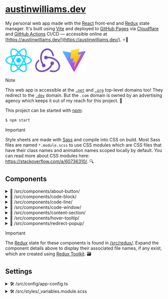 # [austinwilliams.dev](https://austinwilliams.dev/)

My personal web app made with the [React](https://react.dev/) front-end and [Redux](https://redux.js.org/) state manager. It's built using [Vite](https://vite.dev/) and deployed to [GitHub Pages](https://pages.github.com/) via [Cloudflare](https://www.cloudflare.com/) and [GitHub Actions](https://github.com/au-williams/austinwilliams.dev/actions) CI/CD — accessible online at [https://austinwilliams.dev/](https://austinwilliams.dev/). ⚡🚀

<img style="height: 75px" src="src/assets/images/readme-logos.png"/>

> [!NOTE]
> This web app is accessible at the [`.net`](https://austinwilliams.net) and [`.org`](https://austinwilliams.org) top-level domains too! They redirect to the [`.dev`](https://austinwilliams.dev) domain. But the `.com` domain is owned by an advertising agency which keeps it out of my reach for this project. 🌠

This project can be started with [npm](https://www.npmjs.com/):

```bash
$ npm start
```

<!-- And be deployed to [GitHub Pages](https://pages.github.com/):

```bash
$ npm run deploy
``` -->

<!--
  TODO: scss modules   https://github.com/css-modules/css-modules
  https://stackoverflow.com/questions/60735091/whats-the-main-diffrence-style-scss-vs-style-module-scss
-->

> [!IMPORTANT]
> Style sheets are made with [Sass](https://sass-lang.com/) and compile into CSS on build. Most Sass files are named `*.module.scss` to use CSS modules which are CSS files that have their class names and animation names scoped locally by default. You can read more about CSS modules here: https://stackoverflow.com/a/60736310/. 🔍

## Components

<!-- about-button component -->

<details>

<summary>🧩 /src/components/about-button/</summary>

### [🧩 /src/components/about-button/](src/components/about-button)

This component manages the about button. It initializes on a timer, animates its translation on a loop, and reacts to the clients mouseover events. When mousing over, the arrow quickly expands to its furthest animation point.

🗃️ `Redux state` [/src/redux/about-button-slice.ts](src/redux/about-button-slice.ts)

</details>

<!-- code-block component -->

<details>

<summary>🧩 /src/components/code-block/</summary>

### [🧩 /src/components/code-block/](src/components/code-block)

This component is the final component in the [code-window](#-srccomponentscode-window) component tree. It's responsible for rendering the size, shape, and color of an element that resembles a block of code. It's encapsulated by the [code-line](#-srccomponentscode-line) component.

🗃️ `Redux state` [/src/redux/code-block-slice.ts](src/redux/code-block-slice.ts)

</details>

<!-- code-line component -->

<details>

<summary>🧩 /src/components/code-line/</summary>

### [🧩 /src/components/code-line/](src/components/code-line)

This component is the middle component of the [code-window](#-srccomponentscode-window) component tree. It's responsible for encapsulating one-to-many [code-block](#-srccomponentscode-block) components and reacting to the clients mouseover events.

</details>

<!-- code-window component -->

<details>

<summary>🧩 /src/components/code-window/</summary>

### [🧩 /src/components/code-window/](src/components/code-window)

This component is the start of the [code-window](#-srccomponentscode-window) component tree. It's responsible for updating updatable [code-block](#-srccomponentscode-block) components encapsulated by [code-line](#-srccomponentscode-line) components, or generating a new code-line component that is based on the previous code-line contents to adhere to the constraints defined in [/src/config/app-config.ts](#%EF%B8%8F-srcconfigapp-configts). 🛠️

🗃️ `Redux state` [/src/redux/code-window-slice.ts](src/redux/code-window-slice.ts)

</details>

<!-- content-section component -->

<details>

<summary>🧩 /src/components/content-section/</summary>

### [🧩 /src/components/content-section/](src/components/content-section)

This component manages the content encapsulated by the `<section>` tags. It animates its initializion on page scroll, animates each of its child articles during their separate initializations, and reacts to the clients mouseover events. When mousing over certain elements, such as the emoji images, they will respond with a short animation.

🗃️ `Redux state` [/src/redux/content-section-slice.ts](src/redux/content-section-slice.ts)

</details>

<!-- hover-tooltip component -->

<details>

<summary>🧩 /src/components/hover-tooltip/</summary>

### [🧩 /src/components/hover-tooltip/](src/components/hover-tooltip)

This component manages the tooltip that displays as a pop-up when hovering above text content. It appears on the mouseover event and disappears on the mouseout event. Tooltip content includes an image and some text which is typically used to display the destination of an outgoing anchor tag.

🗃️ `Redux state` [/src/redux/hover-tooltip-slice.ts](src/redux/hover-tooltip-slice.ts)

</details>

<!-- redirect-popup component -->

<details>

<summary>🧩 /src/components/redirect-popup/</summary>

### [🧩 /src/components/redirect-popup/](src/components/redirect-popup)

This component manages redirecting the page using the React Router library. It's meant to allow analytics before redirect, and stub out future enhancements, such as displaying the URL you are redirecting to with a cancellation timer. Redirected routes are configurable in [/src/config/app-config.ts](#%EF%B8%8F-srcconfigapp-configts). 🛠️

🗃️ `Redux state` [/src/redux/redirect-popup-slice.ts](src/redux/redirect-popup-slice.ts)

</details>

> [!IMPORTANT]
> The [Redux](https://redux.js.org/) state for these components is found in [/src/redux/](src/redux). Expand the component details above to display their associated file names, if any exist, which are created using [Redux Toolkit](https://redux-toolkit.js.org/). 🗃️

## Settings

<details>

<!-- app-config.ts settings -->

<summary>🛠️ /src/config/app-config.ts</summary>

### [🛠️ /src/config/app-config.ts](src/config/app-config.ts)

This file contains the settings variables for logic across the web app, most of which belongs to the code generation algorithm. My philosophy is that art imitates reality - but only to an extent - because reality was not designed to be asthetically pleasant. Generation settings include how many code lines are visible, how long a code line can be, how far the indentation can expand, etc. Settings pertaining to [Google Analytics](https://marketingplatform.google.com/about/analytics/) can be found here too.

</details>

<!-- _variables.module.scss settings -->

<details>

<summary>🛠️ /src/styles/_variables.module.scss</summary>

### [🛠️ /src/styles/_variables.module.scss](src/styles/_variables.module.scss)

This file contains the settings variables for styles across the web app. I prefer building my views so everything is in place before fine-tuning styles by eye so most design properties will be found here such as base colors, durations, sizes, and more.

This file name starts with an underscore to make use of [Sass](https://sass-lang.com/)'s partial functionality, which are files containing snippets of CSS that can be included in other Sass files. The underscore lets Sass know that the file is only a partial file and that it should <ins>not</ins> be generated into a CSS file. Read more here: https://sass-lang.com/guide/#partials

</details>
